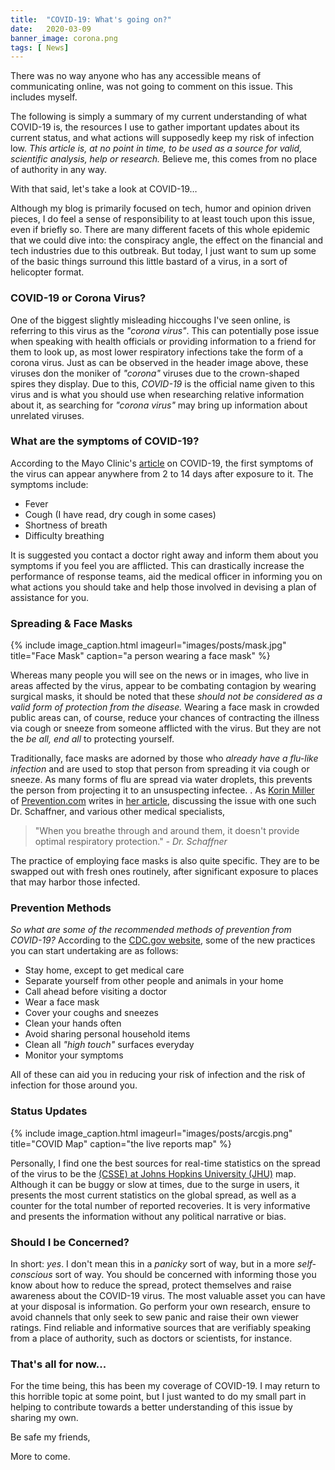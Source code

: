 ```yaml
---
title:  "COVID-19: What's going on?"
date:   2020-03-09
banner_image: corona.png
tags: [ News]
---
```


There was no way anyone who has any accessible means of communicating online, was not going to comment on this issue. This includes myself. 

The following is simply a summary of my current understanding of what COVID-19 is, the resources I use to gather important updates about its current status, and what actions will supposedly keep my risk of infection low. *This article is, at no point in time, to be used as a source for valid, scientific analysis, help or research.* Believe me, this comes from no place of authority in any way.

With that said, let's take a look at COVID-19…

<!--more-->

Although my blog is primarily focused on tech, humor and opinion driven pieces, I do feel a sense of responsibility to at least touch upon this issue, even if briefly so. There are many different facets of this whole epidemic that we could dive into: the conspiracy angle, the effect on the financial and tech industries due to this outbreak. But today, I just want to sum up some of the basic things surround this little bastard of a virus, in a sort of helicopter format. 



### COVID-19 or Corona Virus?

One of the biggest slightly misleading hiccoughs I've seen online, is referring to this virus as the _"corona virus"_. This can potentially pose issue when speaking with health officials or providing information to a friend for them to look up, as most lower respiratory infections take the form of a corona virus. Just as can be observed in the header image above, these viruses don the moniker of _"corona"_ viruses due to the crown-shaped spires they display. Due to this, *COVID-19* is the official name given to this virus and is what you should use when researching relative information about it, as searching for _"corona virus"_ may bring up information about unrelated viruses.



### What are the symptoms of COVID-19?

 According to the Mayo Clinic's <a href="https://www.mayoclinic.org/diseases-conditions/coronavirus/symptoms-causes/syc-20479963">article</a> on COVID-19, the first symptoms of the virus can appear anywhere from 2 to 14 days after exposure to it. The symptoms include:

+ Fever
+ Cough (I have read, dry cough in some cases)
+ Shortness of breath
+ Difficulty breathing

It is suggested you contact a doctor right away and inform them about you symptoms if you feel you are afflicted. This can drastically increase the performance of response teams, aid the medical officer in informing you on what actions you should take and help those involved in devising a plan of assistance for you.



### Spreading & Face Masks

{% include image_caption.html imageurl="images/posts/mask.jpg" title="Face Mask" caption="a person wearing a face mask" %}

Whereas many people you will see on the news or in images, who live in areas affected by the virus, appear to be combating contagion by wearing surgical masks, it should be noted that these *should not be considered as a valid form of protection from the disease.* Wearing a face mask in crowded public areas can, of course, reduce your chances of contracting the illness via cough or sneeze from someone afflicted with the virus. But they are not the _be all, end all_ to protecting yourself. 

Traditionally, face masks are adorned by those who _already have a flu-like infection_ and are used to stop that person from spreading it via cough or sneeze. As many forms of flu are spread via water droplets, this prevents the person from projecting it to an unsuspecting infectee. . As <a href="https://www.prevention.com/author/216238/korin-miller/">Korin Miller</a> of <a href="https://www.prevention.com/">Prevention.com</a> writes in <a href="https://www.prevention.com/health/a30677242/can-face-mask-prevent-coronavirus/">her article</a>, discussing the issue with one such Dr. Schaffner, and various other medical specialists, 

>"When you breathe through and around them, it doesn't provide optimal respiratory protection." <cite>-  Dr. Schaffner </cite>

The practice of employing face masks is also quite specific. They are to be swapped out with fresh ones routinely, after significant exposure to places that may harbor those infected.



### Prevention Methods

_So what are some of the recommended methods of prevention from COVID-19?_ According to the  <a href="https://www.cdc.gov/coronavirus/2019-ncov/hcp/guidance-prevent-spread.html">CDC.gov website</a>, some of the new practices you can start undertaking are as follows:

+ Stay home, except to get medical care
+ Separate yourself from other people and animals in your home
+ Call ahead before visiting a doctor
+ Wear a face mask
+ Cover your coughs and sneezes
+ Clean your hands often
+ Avoid sharing personal household items
+ Clean all _"high touch"_ surfaces everyday
+ Monitor your symptoms

All of these can aid you in reducing your risk of infection and the risk of infection for those around you.



### Status Updates

{% include image_caption.html imageurl="images/posts/arcgis.png" title="COVID Map" caption="the live reports map" %}

Personally, I find one the best sources for real-time statistics on the spread of the virus to be the <a href="https://gisanddata.maps.arcgis.com/apps/opsdashboard/index.html#/bda7594740fd40299423467b48e9ecf6">(CSSE) at Johns Hopkins University (JHU)</a> map. Although it can be buggy or slow at times, due to the surge in users, it presents the most current statistics on the global spread, as well as a counter for the total number of reported recoveries. It is very informative and presents the information without any political narrative or bias. 



### Should I be Concerned?

In short: *yes*. I don't mean this in a _panicky_ sort of way, but in a more _self-conscious_ sort of way. You should be concerned with informing those you know about how to reduce the spread, protect themselves and raise awareness about the COVID-19 virus. The most valuable asset you can have at your disposal is information. Go perform your own research, ensure to avoid channels that only seek to sew panic and raise their own viewer ratings. Find reliable and informative sources that are verifiably speaking from a place of authority, such as doctors or scientists, for instance.



### That's all for now...

For the time being, this has been my coverage of COVID-19. I may return to this horrible topic at some point, but I just wanted to do my small part in helping to contribute towards a better understanding of this issue by sharing my own. 


Be safe my friends, 


More to come. 
